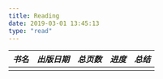 ```yaml
---
title: Reading
date: 2019-03-01 13:45:13
type: "read"
---
```


| _书名_ | _出版日期_ | _总页数_ | _进度_ | _总结_ |
| :----: | :--------: | :------: | :----: | :----: |
|        |            |          |        |        |
